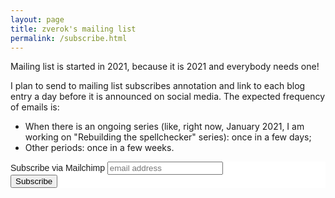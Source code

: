 ```yaml
---
layout: page
title: zverok's mailing list
permalink: /subscribe.html
---
```


Mailing list is started in 2021, because it is 2021 and everybody needs one!

I plan to send to mailing list subscribes annotation and link to each blog entry a day before it is announced on social media. The expected frequency of emails is:

* When there is an ongoing series (like, right now, January 2021, I am working on "Rebuilding the spellchecker" series): once in a few days;
* Other periods: once in a few weeks.

<!-- Begin Mailchimp Signup Form -->
<link href="//cdn-images.mailchimp.com/embedcode/slim-10_7.css" rel="stylesheet" type="text/css">
<style type="text/css">
  #mc_embed_signup{background:#fff; clear:left; font:14px Helvetica,Arial,sans-serif; }
  /* Add your own Mailchimp form style overrides in your site stylesheet or in this style block.
     We recommend moving this block and the preceding CSS link to the HEAD of your HTML file. */
</style>
<div id="mc_embed_signup">
<form action="https://github.us7.list-manage.com/subscribe/post?u=9c5a9b330c3286e2978039b5f&amp;id=a6b409a968" method="post" id="mc-embedded-subscribe-form" name="mc-embedded-subscribe-form" class="validate" target="_blank" novalidate>
    <div id="mc_embed_signup_scroll">
  <label for="mce-EMAIL">Subscribe via Mailchimp</label>
  <input type="email" value="" name="EMAIL" class="email" id="mce-EMAIL" placeholder="email address" required>
    <!-- real people should not fill this in and expect good things - do not remove this or risk form bot signups-->
    <div style="position: absolute; left: -5000px;" aria-hidden="true"><input type="text" name="b_9c5a9b330c3286e2978039b5f_a6b409a968" tabindex="-1" value=""></div>
    <div class="clear"><input type="submit" value="Subscribe" name="subscribe" id="mc-embedded-subscribe" class="button"></div>
    </div>
</form>
</div>

<!--End mc_embed_signup-->

